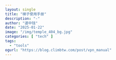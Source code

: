 ```yaml
---
layout: single
title: "梯子使用手册"
description: "-"
author: "谌中钱"
date: "2025-01-22"
image: "/img/temple_404_bg.jpg"
categories: [ "tech" ]
tags:
  - "tools"
ogurl: "https://blog.climbtw.com/post/vpn_manual"
---
```


<br />
<br />

<!-- @import "[TOC]" {cmd="toc" depthFrom=1 depthTo=6} -->

<!-- code_chunk_output -->



<!-- /code_chunk_output -->
